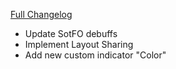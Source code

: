 [Full Changelog](https://github.com/enderneko/Cell/compare/r83-release...b4ac39b53806d4b2882d0dedcf42533978b02f4f)

- Update SotFO debuffs
- Implement Layout Sharing
- Add new custom indicator "Color"
